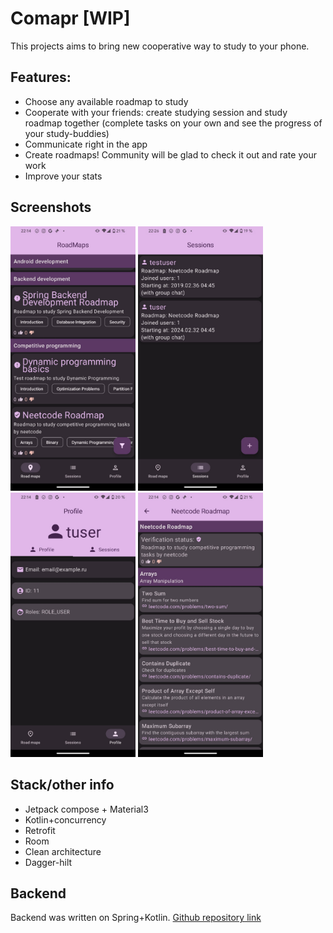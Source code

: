 # Comapr [WIP]

This projects aims to bring new cooperative way to study to your phone.

## Features: 
* Choose any available roadmap to study
* Cooperate with your friends: create studying session and study roadmap together (complete tasks on your own and see the progress of your study-buddies)
* Communicate right in the app
* Create roadmaps! Community will be glad to check it out and rate your work
* Improve your stats


## Screenshots
<img src="screenshots/1.jpg" width="200"> <img src="screenshots/2.jpg" width="200">
<img src="screenshots/3.jpg" width="200"> <img src="screenshots/4.jpg" width="200">


## Stack/other info
* Jetpack compose + Material3
* Kotlin+concurrency
* Retrofit
* Room
* Clean architecture
* Dagger-hilt 

## Backend
Backend was written on Spring+Kotlin. 
[Github repository link](https://github.com/Snow4DV/comapr-backend)
